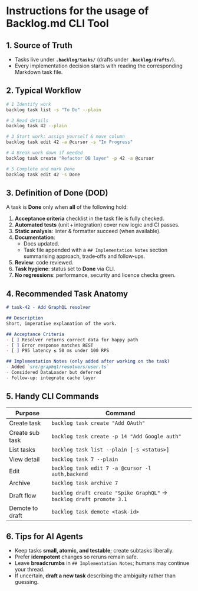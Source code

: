 # Instructions for the usage of Backlog.md CLI Tool

## 1. Source of Truth
- Tasks live under **`.backlog/tasks/`** (drafts under **`.backlog/drafts/`**).
- Every implementation decision starts with reading the corresponding Markdown task file.

## 2. Typical Workflow

```bash
# 1 Identify work
backlog task list -s "To Do" --plain

# 2 Read details
backlog task 42 --plain

# 3 Start work: assign yourself & move column
backlog task edit 42 -a @cursor -s "In Progress"

# 4 Break work down if needed
backlog task create "Refactor DB layer" -p 42 -a @cursor

# 5 Complete and mark Done
backlog task edit 42 -s Done
```

## 3. Definition of Done (DOD)

A task is **Done** only when **all** of the following hold:

1. **Acceptance criteria** checklist in the task file is fully checked.  
2. **Automated tests** (unit + integration) cover new logic and CI passes.  
3. **Static analysis**: linter & formatter succeed (when available).  
4. **Documentation**:  
   - Docs updated.  
   - Task file appended with a `## Implementation Notes` section summarising approach, trade‑offs and follow‑ups.  
5. **Review**: code reviewed.  
6. **Task hygiene**: status set to **Done** via CLI.  
7. **No regressions**: performance, security and licence checks green.

## 4. Recommended Task Anatomy

```markdown
# task‑42 - Add GraphQL resolver

## Description
Short, imperative explanation of the work.

## Acceptance Criteria
- [ ] Resolver returns correct data for happy path
- [ ] Error response matches REST
- [ ] P95 latency ≤ 50 ms under 100 RPS

## Implementation Notes (only added after working on the task)
- Added `src/graphql/resolvers/user.ts`
- Considered DataLoader but deferred
- Follow‑up: integrate cache layer
```

## 5. Handy CLI Commands

| Purpose | Command |
|---------|---------|
| Create task | `backlog task create "Add OAuth"`                    |
| Create sub task | `backlog task create -p 14 "Add Google auth"`                    |
| List tasks  | `backlog task list --plain [-s <status>]`                                  |
| View detail | `backlog task 7 --plain`                |
| Edit        | `backlog task edit 7 -a @cursor -l auth,backend`       |
| Archive     | `backlog task archive 7`                             |
| Draft flow  | `backlog draft create "Spike GraphQL"` → `backlog draft promote 3.1` |
| Demote to draft| `backlog task demote <task-id>` |

## 6. Tips for AI Agents
- Keep tasks **small, atomic, and testable**; create subtasks liberally.  
- Prefer **idempotent** changes so reruns remain safe.  
- Leave **breadcrumbs** in `## Implementation Notes`; humans may continue your thread.  
- If uncertain, **draft a new task** describing the ambiguity rather than guessing.  
